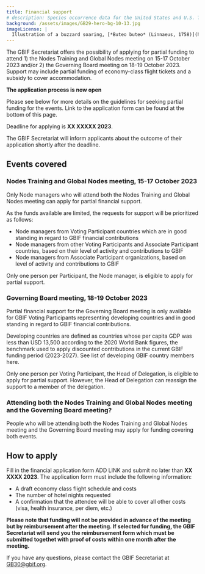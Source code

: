 ```yaml
---
title: Financial support
# description: Species occurrence data for the United States and U.S. Territories.
background: /assets/images/GB29-hero-bg-10-13.jpg
imageLicense: |
  Illustration of a buzzard soaring, [*Buteo buteo* (Linnaeus, 1758)](https://www.gbif.org/species/2480537), from Birds on flight, Published by London, Gay & Hancock Limited, 1922. Via [Biodiversity Heritage Library.](https://flic.kr/p/2m5SSsM)
---
```


The GBIF Secretariat offers the possibility of applying for partial funding to attend 1) the Nodes Training and Global Nodes meeting on 15-17 October 2023 and/or 2) the Governing Board meeting on 18-19 October 2023. Support may include partial funding of economy-class flight tickets and a subsidy to cover accommodation.  

**The application process is now open**  

Please see below for more details on the guidelines for seeking partial funding for the events. Link to the application form can be found at the bottom of this page. 

Deadline for applying is **XX XXXXX 2023**.  

The GBIF Secretariat will inform applicants about the outcome of their application shortly after the deadline. 

## Events covered

### Nodes Training and Global Nodes meeting, 15-17 October 2023

Only Node managers who will attend both the Nodes Training and Global Nodes meeting can apply for partial financial support. 

As the funds available are limited, the requests for support will be prioritized as follows:
- Node managers from Voting Participant countries which are in good standing in regard to GBIF financial contributions
- Node managers from other Voting Participants and Associate Participant countries, based on their level of activity and contributions to GBIF
- Node managers from Associate Participant organizations, based on level of activity and contributions to GBIF

Only one person per Participant, the Node manager, is eligible to apply for partial support. 

### Governing Board meeting, 18-19 October 2023

Partial financial support for the Governing Board meeting is only available for GBIF Voting Participants representing developing countries and in good standing in regard to GBIF financial contributions.  

Developing countries are defined as countries whose per capita GDP was less than USD 13,500 according to the 2020 World Bank figures, the benchmark used to apply discounted contributions in the current GBIF funding period (2023-2027). See list of developing GBIF country members here.  

Only one person per Voting Participant, the Head of Delegation, is eligible to apply for partial support. However, the Head of Delegation can reassign the support to a member of the delegation. 

### Attending both the Nodes Training and Global Nodes meeting and the Governing Board meeting?

People who will be attending both the Nodes Training and Global Nodes meeting and the Governing Board meeting may apply for funding covering both events. 


## How to apply

Fill in the financial application form ADD LINK and submit no later than **XX XXXX 2023**. 
The application form must include the following information:
- A draft economy class flight schedule and costs
- The number of hotel nights requested
- A confirmation that the attendee will be able to cover all other costs (visa, health insurance, per diem, etc.)

**Please note that funding will not be provided in advance of the meeting but by reimbursement after the meeting. If selected for funding, the GBIF Secretariat will send you the reimbursement form which must be submitted togethet with proof of costs within one month after the meeting.**  

If you have any questions, please contact the GBIF Secretariat at [GB30@gbif.org](mailto:GB30@gbif.org).


